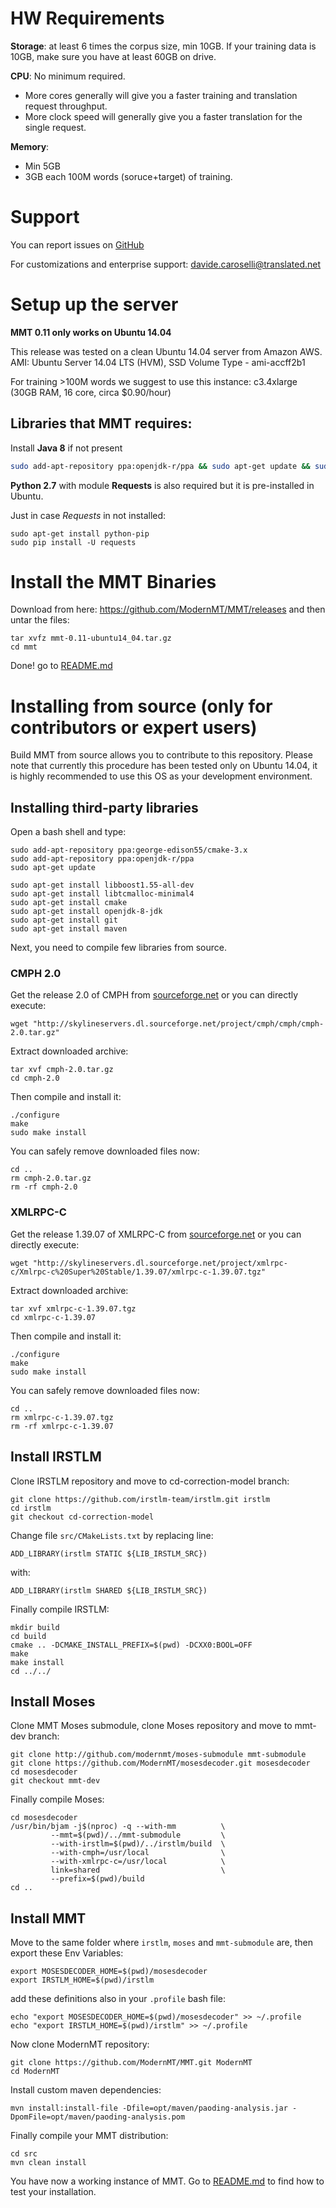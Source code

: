 # HW Requirements

**Storage**: at least 6 times the corpus size, min 10GB. If your training data is 10GB, make sure you have at least 60GB on drive.


**CPU**: No minimum required. 
  - More cores generally will give you a faster training and translation request throughput. 
  - More clock speed will generally give you a faster translation for the single request.

**Memory**: 
  - Min 5GB
  - 3GB each 100M words (soruce+target) of training.

# Support

You can report issues on [GitHub](https://github.com/ModernMT/MMT/issues)

For customizations and enterprise support: davide.caroselli@translated.net

# Setup up the server

**MMT 0.11 only works on Ubuntu 14.04**

This release was tested on a clean Ubuntu 14.04 server from Amazon AWS.
AMI: Ubuntu Server 14.04 LTS (HVM), SSD Volume Type -  ami-accff2b1

For training >100M words we suggest to use this instance: 
c3.4xlarge (30GB RAM, 16 core, circa $0.90/hour)

## Libraries that MMT requires:

Install **Java 8** if not present
```bash
sudo add-apt-repository ppa:openjdk-r/ppa && sudo apt-get update && sudo apt-get install openjdk-8-jdk
```

**Python 2.7** with module **Requests** is also required but it is pre-installed in Ubuntu.

Just in case *Requests* in not installed:
```
sudo apt-get install python-pip
sudo pip install -U requests
```


# Install the MMT Binaries

Download from here: https://github.com/ModernMT/MMT/releases and then untar the files:

```
tar xvfz mmt-0.11-ubuntu14_04.tar.gz
cd mmt
```

Done! go to [README.md](README.md)



# Installing from source (only for contributors or expert users)

Build MMT from source allows you to contribute to this repository. Please note that currently this procedure has been tested only on Ubuntu 14.04, it is highly recommended to use this OS as your development environment.

## Installing third-party libraries

Open a bash shell and type:

```
sudo add-apt-repository ppa:george-edison55/cmake-3.x
sudo add-apt-repository ppa:openjdk-r/ppa
sudo apt-get update

sudo apt-get install libboost1.55-all-dev
sudo apt-get install libtcmalloc-minimal4
sudo apt-get install cmake
sudo apt-get install openjdk-8-jdk
sudo apt-get install git
sudo apt-get install maven
```

Next, you need to compile few libraries from source.

### CMPH 2.0

Get the release 2.0 of CMPH from [sourceforge.net](http://sourceforge.net/projects/cmph/) or you can directly execute:

```
wget "http://skylineservers.dl.sourceforge.net/project/cmph/cmph/cmph-2.0.tar.gz"
```

Extract downloaded archive:

```
tar xvf cmph-2.0.tar.gz
cd cmph-2.0
```

Then compile and install it:

```
./configure
make
sudo make install
```

You can safely remove downloaded files now:

```
cd ..
rm cmph-2.0.tar.gz
rm -rf cmph-2.0
```

### XMLRPC-C

Get the release 1.39.07 of XMLRPC-C from [sourceforge.net](http://sourceforge.net/projects/xmlrpc-c/files/Xmlrpc-c%20Super%20Stable/1.39.07/) or you can directly execute:

```
wget "http://skylineservers.dl.sourceforge.net/project/xmlrpc-c/Xmlrpc-c%20Super%20Stable/1.39.07/xmlrpc-c-1.39.07.tgz"
```

Extract downloaded archive:

```
tar xvf xmlrpc-c-1.39.07.tgz
cd xmlrpc-c-1.39.07
```

Then compile and install it:

```
./configure
make
sudo make install
```

You can safely remove downloaded files now:

```
cd ..
rm xmlrpc-c-1.39.07.tgz
rm -rf xmlrpc-c-1.39.07
```

## Install IRSTLM

Clone IRSTLM repository and move to cd-correction-model branch:

```
git clone https://github.com/irstlm-team/irstlm.git irstlm
cd irstlm
git checkout cd-correction-model
```

Change file `src/CMakeLists.txt` by replacing line:

```
ADD_LIBRARY(irstlm STATIC ${LIB_IRSTLM_SRC})
```

with:

```
ADD_LIBRARY(irstlm SHARED ${LIB_IRSTLM_SRC})
```

Finally compile IRSTLM:

```
mkdir build
cd build
cmake .. -DCMAKE_INSTALL_PREFIX=$(pwd) -DCXX0:BOOL=OFF
make
make install
cd ../../
```

## Install Moses

Clone MMT Moses submodule, clone Moses repository and move to mmt-dev branch:

```
git clone http://github.com/modernmt/moses-submodule mmt-submodule
git clone https://github.com/ModernMT/mosesdecoder.git mosesdecoder
cd mosesdecoder
git checkout mmt-dev
```

Finally compile Moses:

```
cd mosesdecoder
/usr/bin/bjam -j$(nproc) -q --with-mm          \
         --mmt=$(pwd)/../mmt-submodule         \
         --with-irstlm=$(pwd)/../irstlm/build  \
         --with-cmph=/usr/local                \
         --with-xmlrpc-c=/usr/local            \
         link=shared                           \
         --prefix=$(pwd)/build
cd ..
```

## Install MMT

Move to the same folder where `irstlm`, `moses` and `mmt-submodule` are, then export these Env Variables:

```
export MOSESDECODER_HOME=$(pwd)/mosesdecoder
export IRSTLM_HOME=$(pwd)/irstlm
```

add these definitions also in your `.profile` bash file:

```
echo "export MOSESDECODER_HOME=$(pwd)/mosesdecoder" >> ~/.profile
echo "export IRSTLM_HOME=$(pwd)/irstlm" >> ~/.profile
```

Now clone ModernMT repository:

```
git clone https://github.com/ModernMT/MMT.git ModernMT
cd ModernMT
```

Install custom maven dependencies:

```
mvn install:install-file -Dfile=opt/maven/paoding-analysis.jar -DpomFile=opt/maven/paoding-analysis.pom
```

Finally compile your MMT distribution:

```
cd src
mvn clean install
```

You have now a working instance of MMT. Go to [README.md](README.md) to find how to test your installation.
